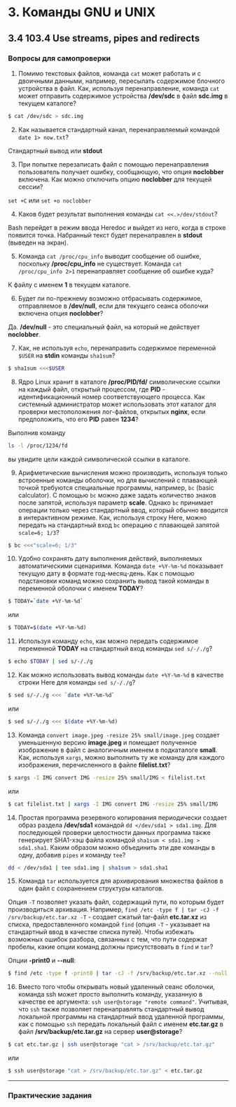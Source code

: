 # 3. Команды GNU и UNIX

## 3.4 103.4 Use streams, pipes and redirects

### Вопросы для самопроверки
1. Помимо текстовых файлов, команда `cat` может работать и с двоичными данными, например, пересылать содержимое блочного устройства в файл. Как, используя перенаправление, команда `cat` может отправить содержимое устройства **/dev/sdc** в файл **sdc.img** в текущем каталоге?
```sh
$ cat /dev/sdc > sdc.img
```

2. Как называется стандартный канал, перенаправляемый командой `date 1> now.txt`?

Стандартный вывод или **stdout**

3. При попытке перезаписать файл с помощью перенаправления пользователь получает ошибку, сообщающую, что опция **noclobber** включена. Как можно отключить опцию **noclobber** для текущей сессии?

`set +C` или `set +o noclobber`

4. Каков будет результат выполнения команды `cat <<.>/dev/stdout`?

Bash перейдет в режим ввода Heredoc и выйдет из него, когда в строке появится точка. Набранный текст будет перенаправлен в **stdout** (выведен на экран).

5. Команда `cat /proc/cpu_info` выводит сообщение об ошибке, поскольку **/proc/cpu_info** не существует. Команда `cat /proc/cpu_info 2>1` перенаправляет сообщение об ошибке куда?
   
К файлу с именем **1** в текущем каталоге.

6. Будет ли по-прежнему возможно отбрасывать содержимое, отправляемое в **/dev/null**, если для текущего сеанса оболочки включена опция **noclobber**?

Да. **/dev/null** - это специальный файл, на который не действует **noclobber**.

7. Как, не используя `echo`, перенаправить содержимое переменной `$USER` на **stdin** команды `sha1sum`?
```sh
$ sha1sum <<<$USER
```

8. Ядро Linux хранит в каталоге **/proc/PID/fd/** символические ссылки на каждый файл, открытый процессом, где **PID** - идентификационный номер соответствующего процесса. Как системный администратор может использовать этот каталог для проверки местоположения лог-файлов, открытых **nginx**, если предположить, что его **PID** равен **1234**?

Выполнив команду 
```sh
ls -l /proc/1234/fd
```

вы увидите цели каждой символической ссылки в каталоге.

9. Арифметические вычисления можно производить, используя только встроенные команды оболочки, но для вычислений с плавающей точкой требуются специальные программы, например, `bc` (basic calculator). С помощью `bc` можно даже задать количество знаков после запятой, используя параметр **scale**. Однако `bc` принимает операции только через стандартный ввод, который обычно вводится в интерактивном режиме. Как, используя строку Here, можно передать на стандартный вход `bc` операцию с плавающей запятой `scale=6; 1/3`?
```sh
$ bc <<<"scale=6; 1/3"
```

10. Удобно сохранять дату выполнения действий, выполняемых автоматическими сценариями. Команда `date +%Y-%m-%d` показывает текущую дату в формате год-месяц-день. Как с помощью подстановки команд можно сохранить вывод такой команды в переменной оболочки с именем **TODAY**?
```sh
$ TODAY=`date +%Y-%m-%d`
```
или
```sh
$ TODAY=$(date +%Y-%m-%d)
```

11. Используя команду `echo`, как можно передать содержимое переменной **TODAY** на стандартный вход команды `sed s/-/./g`?
```sh
$ echo $TODAY | sed s/-/./g
```

12. Как можно использовать вывод команды `date +%Y-%m-%d` в качестве строки Here для команды `sed s/-/./g`?
```sh
$ sed s/-/./g <<< `date +%Y-%m-%d`
```
или
```sh
$ sed s/-/./g <<< $(date +%Y-%m-%d)
```

13. Команда `convert image.jpeg -resize 25% small/image.jpeg` создает уменьшенную версию **image.jpeg** и помещает полученное изображение в файл с аналогичным именем в подкаталоге **small**. Как, используя `xargs`, можно выполнить ту же команду для каждого изображения, перечисленного в файле **filelist.txt**?
```sh
$ xargs -I IMG convert IMG -resize 25% small/IMG < filelist.txt
```
или
```sh
$ cat filelist.txt | xargs -I IMG convert IMG -resize 25% small/IMG
```

14. Простая программа резервного копирования периодически создает образ раздела **/dev/sda1** командой `dd </dev/sda1 > sda1.img`. Для последующей проверки целостности данных программа также генерирует SHA1-хэш файла командой `sha1sum < sda1.img > sda1.sha1`. Каким образом можно объединить эти две команды в одну, добавив `pipes` и команду `tee`?
```sh
dd < /dev/sda1 | tee sda1.img | sha1sum > sda1.sha1
```

15. Команда `tar` используется для архивирования множества файлов в один файл с сохранением структуры каталогов.

Опция `-T` позволяет указать файл, содержащий пути, по которым будет производиться архивация. Например, `find /etc -type f | tar -cJ -f /srv/backup/etc.tar.xz -T` - создает сжатый tar-файл **etc.tar.xz** из списка, предоставленного командой `find` (опция `-T` - указывает на стандартный ввод в качестве списка путей). Чтобы избежать возможных ошибок разбора, связанных с тем, что пути содержат пробелы, какие опции команд должны присутствовать в `find` и `tar`?

Опции **-print0** и **--null**:
```sh
$ find /etc -type f -print0 | tar -cJ -f /srv/backup/etc.tar.xz --null -T -
```

16. Вместо того чтобы открывать новый удаленный сеанс оболочки, команда ssh может просто выполнить команду, указанную в качестве ее аргумента: `ssh user@storage "remote command"`. Учитывая, что `ssh` также позволяет перенаправлять стандартный вывод локальной программы на стандартный ввод удаленной программы, как с помощью `ssh` передать локальный файл с именем **etc.tar.gz** в файл **/srv/backup/etc.tar.gz** на сервер **user@storage**?
```sh
$ cat etc.tar.gz | ssh user@storage "cat > /srv/backup/etc.tar.gz"
```
или
```sh
$ ssh user@storage "cat > /srv/backup/etc.tar.gz" < etc.tar.gz
```


---
### Практические задания